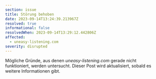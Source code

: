 ```yaml
---
section: issue
title: Störung behoben
date: 2023-09-14T13:24:39.213967Z
resolved: true
informational: false
resolvedWhen: 2023-09-14T13:29:12.442806Z
affected:
  - uneasy-listening.com
severity: disrupted
---
```

Mögliche Gründe, aus denen *uneasy-listening.com* gerade nicht funktioniert, werden untersucht. Dieser Post wird aktualisiert, sobald es weitere Informationen gibt.

        